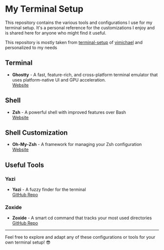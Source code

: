 # My Terminal Setup

This repository contains the various tools and configurations I use for my terminal setup. It's a personal reference for the customizations I enjoy and is shared here for anyone who might find it useful. 

This repository is mostly taken from [terminal-setup](https://github.com/vimichael/terminal-setup) of [vimichael](https://github.com/vimichael) and personalized to my needs

## Terminal

- **Ghostty** - A fast, feature-rich, and cross-platform terminal emulator that uses platform-native UI and GPU acceleration.  
  [Website](https://https://ghostty.org/)

## Shell

- **Zsh** - A powerful shell with improved features over Bash  
  [Website](https://www.zsh.org/)

## Shell Customization

- **Oh-My-Zsh** - A framework for managing your Zsh configuration  
  [Website](https://ohmyz.sh/)

## Useful Tools

### Yazi
- **Yazi** - A fuzzy finder for the terminal  
  [GitHub Repo](https://github.com/sxyazi/yazi)

### Zoxide
- **Zoxide** - A smart cd command that tracks your most used directories  
  [GitHub Repo](https://github.com/ajeetdsouza/zoxide)

---

Feel free to explore and adapt any of these configurations or tools for your own terminal setup! 😎